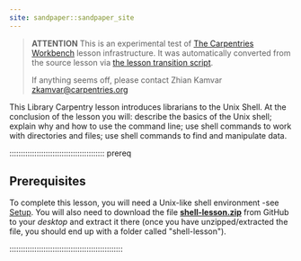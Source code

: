 ```yaml
---
site: sandpaper::sandpaper_site
---
```


> **ATTENTION** This is an experimental test of [The Carpentries Workbench](https://carpentries.github.io/workbench) lesson infrastructure.
> It was automatically converted from the source lesson via [the lesson transition script](https://github.com/carpentries/lesson-transition/).
> 
> If anything seems off, please contact Zhian Kamvar [zkamvar@carpentries.org](mailto:zkamvar@carpentries.org)

This Library Carpentry lesson introduces librarians to the Unix Shell.
At the conclusion of the lesson you will: describe the basics of the Unix shell;
explain why and how to use the command line;
use shell commands to work with directories and files;
use shell commands to find and manipulate data.

::::::::::::::::::::::::::::::::::::::::::  prereq

## Prerequisites

To complete this lesson, you will need a Unix-like shell environment -see [Setup](learners/setup.md). You will also need to download the file **[shell-lesson.zip](https://raw.githubusercontent.com/librarycarpentry/lc-shell/gh-pages/data/shell-lesson.zip)** from GitHub to your *desktop* and extract it there (once you have unzipped/extracted the file, you should end up with a folder called "shell-lesson").


::::::::::::::::::::::::::::::::::::::::::::::::::


